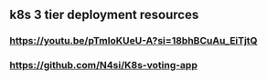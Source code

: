 ## k8s 3 tier deployment resources

### https://youtu.be/pTmIoKUeU-A?si=18bhBCuAu_EiTjtQ

### https://github.com/N4si/K8s-voting-app


